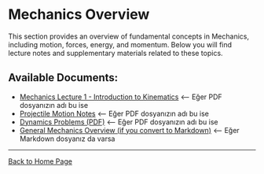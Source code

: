 # Mechanics Overview

This section provides an overview of fundamental concepts in Mechanics, including motion, forces, energy, and momentum. Below you will find lecture notes and supplementary materials related to these topics.

## Available Documents:
* [Mechanics Lecture 1 - Introduction to Kinematics](mechanics-lecture-1.pdf)  <-- Eğer PDF dosyanızın adı bu ise
* [Projectile Motion Notes](projectile-motion-notes.pdf)                <-- Eğer PDF dosyanızın adı bu ise
* [Dynamics Problems (PDF)](dynamics-problems.pdf)                     <-- Eğer PDF dosyanızın adı bu ise
* [General Mechanics Overview (if you convert to Markdown)](mechanics-general.md) <-- Eğer Markdown dosyanız da varsa

---
[Back to Home Page](../../../index.html)
